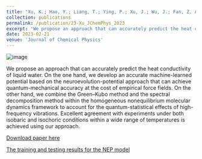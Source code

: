 ```yaml
---
title: "Xu, K.; Hao, Y.; Liang, T.; Ying, P.; Xu, J.; Wu, J.; Fan, Z. Accurate prediction of heat conductivity of water by a neuroevolution potential. The Journal of Chemical Physics 2023, 158 (20), 204114. DOI: 10.1063/5.0147039"
collection: publications
permalink: /publication/23-Xu_JChemPhys_2023
excerpt: 'We propose an approach that can accurately predict the heat conductivity of liquid water.'
date: 2023-02-21
venue: 'Journal of Chemical Physics'
---
```

![image](https://github.com/hityingph/hityingph.github.io/assets/54773018/6907ae4d-b1f7-4910-8b6b-1ea8efaaedbe)

We propose an approach that can accurately predict the heat conductivity of liquid water. On the one hand, we develop an accurate
machine-learned potential based on the neuroevolution-potential approach that can achieve quantum-mechanical accuracy at the cost of
empirical force fields. On the other hand, we combine the Green–Kubo method and the spectral decomposition method within the homogeneous nonequilibrium molecular dynamics framework to account for the quantum-statistical effects of high-frequency vibrations. Excellent
agreement with experiments under both isobaric and isochoric conditions within a wide range of temperatures is achieved using our approach.

[Download paper here](http://hityingph.github.io/files/23-Xu_JChemPhys_2023.pdf)

[The training and testing results for the NEP model](https://gitlab.com/brucefan1983/nep-data)
